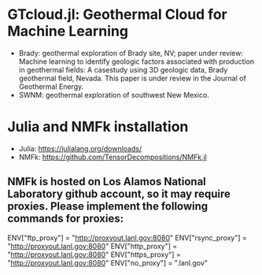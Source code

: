 # GTcloud.jl: Geothermal Cloud for Machine Learning

- Brady: geothermal exploration of Brady site, NV; paper under review: Machine learning to identify geologic factors associated with production in geothermal fields: A casestudy using 3D geologic data, Brady geothermal field, Nevada. This paper is under review in the Journal of Geothermal Energy.
- SWNM: geothermal exploration of southwest New Mexico.

# Julia and NMFk installation

- Julia: https://julialang.org/downloads/
- NMFk: https://github.com/TensorDecompositions/NMFk.jl

## NMFk is hosted on Los Alamos National Laboratory github account, so it may require proxies. Please implement the following commands for proxies:

ENV["ftp_proxy"] =  "http://proxyout.lanl.gov:8080"
ENV["rsync_proxy"] = "http://proxyout.lanl.gov:8080"
ENV["http_proxy"] = "http://proxyout.lanl.gov:8080"
ENV["https_proxy"] = "http://proxyout.lanl.gov:8080"
ENV["no_proxy"] = ".lanl.gov"

